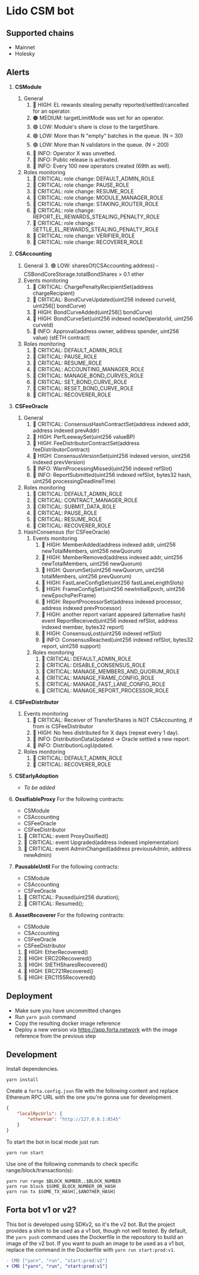 # Lido CSM bot

## Supported chains

-   Mainnet
-   Holesky

## Alerts

1. **CSModule**
    1. General
        1. 🔴 HIGH: EL rewards stealing penalty reported/settled/cancelled for an operator.
        2. 🟠 MEDIUM: targetLimitMode was set for an operator.
        3. 🟢 LOW: Module's share is close to the targetShare.
        4. 🟢 LOW: More than N "empty" batches in the queue. (N = 30)
        5. 🟢 LOW: More than N validators in the queue. (N = 200)
        6. 🔵 INFO: Operator X was unvetted.
        7. 🔵 INFO: Public release is activated.
        8. 🔵 INFO: Every 100 new operators created (69th as well).
    2. Roles monitoring
        1. 🚨 CRITICAL: role change: DEFAULT_ADMIN_ROLE
        2. 🚨 CRITICAL: role change: PAUSE_ROLE
        3. 🚨 CRITICAL: role change: RESUME_ROLE
        4. 🚨 CRITICAL: role change: MODULE_MANAGER_ROLE
        5. 🚨 CRITICAL: role change: STAKING_ROUTER_ROLE
        6. 🚨 CRITICAL: role change: REPORT_EL_REWARDS_STEALING_PENALTY_ROLE
        7. 🚨 CRITICAL: role change: SETTLE_EL_REWARDS_STEALING_PENALTY_ROLE
        8. 🚨 CRITICAL: role change: VERIFIER_ROLE
        9. 🚨 CRITICAL: role change: RECOVERER_ROLE
2. **CSAccounting**
    1. General 3. 🟢 LOW: sharesOf(CSAccounting.address) - CSBondCoreStorage.totalBondShares > 0.1 ether
    2. Events monitoring
        1. 🚨 CRITICAL: ChargePenaltyRecipientSet(address chargeRecipient)
        2. 🚨 CRITICAL: BondCurveUpdated(uint256 indexed curveId, uint256[] bondCurve)
        3. 🔴 HIGH: BondCurveAdded(uint256[] bondCurve)
        4. 🔴 HIGH: BondCurveSet(uint256 indexed nodeOperatorId, uint256 curveId)
        5. 🔵 INFO: Approval(address owner, address spender, uint256 value) (stETH contract)
    3. Roles monitoring
        1. 🚨 CRITICAL: DEFAULT_ADMIN_ROLE
        2. 🚨 CRITICAL: PAUSE_ROLE
        3. 🚨 CRITICAL: RESUME_ROLE
        4. 🚨 CRITICAL: ACCOUNTING_MANAGER_ROLE
        5. 🚨 CRITICAL: MANAGE_BOND_CURVES_ROLE
        6. 🚨 CRITICAL: SET_BOND_CURVE_ROLE
        7. 🚨 CRITICAL: RESET_BOND_CURVE_ROLE
        8. 🚨 CRITICAL: RECOVERER_ROLE
3. **CSFeeOracle**
    1. General
        1. 🚨 CRITICAL: ConsensusHashContractSet(address indexed addr, address indexed prevAddr)
        2. 🔴 HIGH: PerfLeewaySet(uint256 valueBP)
        3. 🔴 HIGH: FeeDistributorContractSet(address feeDistributorContract)
        4. 🔴 HIGH: ConsensusVersionSet(uint256 indexed version, uint256 indexed prevVersion)
        5. 🔵 INFO: WarnProcessingMissed(uint256 indexed refSlot)
        6. 🔵 INFO: ReportSubmitted(uint256 indexed refSlot, bytes32 hash, uint256 processingDeadlineTime)
    2. Roles monitoring
        1. 🚨 CRITICAL: DEFAULT_ADMIN_ROLE
        2. 🚨 CRITICAL: CONTRACT_MANAGER_ROLE
        3. 🚨 CRITICAL: SUBMIT_DATA_ROLE
        4. 🚨 CRITICAL: PAUSE_ROLE
        5. 🚨 CRITICAL: RESUME_ROLE
        6. 🚨 CRITICAL: RECOVERER_ROLE
    3. HashConsensus (for CSFeeOracle)
        1. Events monitoring
            1. 🔴 HIGH: MemberAdded(address indexed addr, uint256 newTotalMembers, uint256 newQuorum)
            2. 🔴 HIGH: MemberRemoved(address indexed addr, uint256 newTotalMembers, uint256 newQuorum)
            3. 🔴 HIGH: QuorumSet(uint256 newQuorum, uint256 totalMembers, uint256 prevQuorum)
            4. 🔴 HIGH: FastLaneConfigSet(uint256 fastLaneLengthSlots)
            5. 🔴 HIGH: FrameConfigSet(uint256 newInitialEpoch, uint256 newEpochsPerFrame)
            6. 🔴 HIGH: ReportProcessorSet(address indexed processor, address indexed prevProcessor)
            7. 🔴 HIGH: another report variant appeared (alternative hash) event ReportReceived(uint256 indexed refSlot, address indexed member, bytes32 report)
            8. 🔴 HIGH: ConsensusLost(uint256 indexed refSlot)
            9. 🔵 INFO: ConsensusReached(uint256 indexed refSlot, bytes32 report, uint256 support)
        2. Roles monitoring
            1. 🚨 CRITICAL: DEFAULT_ADMIN_ROLE
            2. 🚨 CRITICAL: DISABLE_CONSENSUS_ROLE
            3. 🚨 CRITICAL: MANAGE_MEMBERS_AND_QUORUM_ROLE
            4. 🚨 CRITICAL: MANAGE_FRAME_CONFIG_ROLE
            5. 🚨 CRITICAL: MANAGE_FAST_LANE_CONFIG_ROLE
            6. 🚨 CRITICAL: MANAGE_REPORT_PROCESSOR_ROLE
4. **CSFeeDistributor**

    1. Events monitoring
        1. 🚨 CRITICAL: Receiver of TransferShares is NOT CSAccounting, if from is CSFeeDistributor
        2. 🔴 HIGH: No fees distributed for X days (repeat every 1 day).
        3. 🔵 INFO: DistributionDataUpdated -> Oracle settled a new report.
        4. 🔵 INFO: DistributionLogUpdated.
    2. Roles monitoring
        1. 🚨 CRITICAL: DEFAULT_ADMIN_ROLE
        2. 🚨 CRITICAL: RECOVERER_ROLE

5. **CSEarlyAdoption**

    - _To be added_

6. **OssifiableProxy**
   For the following contracts:

    - CSModule
    - CSAccounting
    - CSFeeOracle
    - CSFeeDistributor

    1. 🚨 CRITICAL: event ProxyOssified()
    2. 🚨 CRITICAL: event Upgraded(address indexed implementation)
    3. 🚨 CRITICAL: event AdminChanged(address previousAdmin, address newAdmin)

7. **PausableUntil**
   For the following contracts:

    - CSModule
    - CSAccounting
    - CSFeeOracle

    1. 🚨 CRITICAL: Paused(uint256 duration);
    2. 🚨 CRITICAL: Resumed();

8. **AssetRecoverer**
   For the following contracts:

    - CSModule
    - CSAccounting
    - CSFeeOracle
    - CSFeeDistributor

    1. 🔴 HIGH: EtherRecovered()
    2. 🔴 HIGH: ERC20Recovered()
    3. 🔴 HIGH: StETHSharesRecovered()
    4. 🔴 HIGH: ERC721Recovered()
    5. 🔴 HIGH: ERC1155Recovered()

## Deployment

-   Make sure you have uncommitted changes
-   Run `yarn push` command
-   Copy the resulting docker image reference
-   Deploy a new version via https://app.forta.network with the image reference from the previous step

## Development

Install dependencies.

```shell
yarn install
```

Create a `forta.config.json` file with the following content and replace Ethereum RPC URL with the
one you're gonna use for development.

```json
{
    "localRpcUrls": {
        "ethereum": "http://127.0.0.1:8545"
    }
}
```

To start the bot in local mode just run:

```shell
yarn run start
```

Use one of the following commands to check specific range/block/transaction(s):

```shell
yarn run range $BLOCK_NUMBER..$BLOCK_NUMBER
yarn run block $SOME_BLOCK_NUMBER_OR_HASH
yarn run tx $SOME_TX_HASH[,$ANOTHER_HASH]
```

## Forta bot v1 or v2?

This bot is developed using SDKv2, so it's the v2 bot. But the project provides a shim to be used as
a v1 bot, though not well tested. By default, the `yarn push` command uses the Dockerfile in the
repository to build an image of the v2 bot. If you want to push an image to be used as a v1 bot,
replace the command in the Dockerfile with `yarn run start:prod:v1`.

```diff
- CMD ["yarn", "run", "start:prod:v2"]
+ CMD ["yarn", "run", "start:prod:v1"]
```
